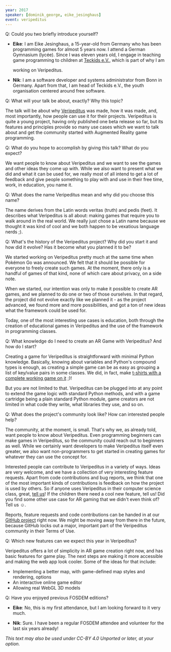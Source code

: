 ```yaml
---
year: 2017
speaker: [dominik_george, eike_jesinghaus] 
event: veripeditus 
---
```


Q: Could you two briefly introduce yourself?

- **Eike**: I am Eike Jesinghaus, a 15-year-old from Germany who has been
  programming games for almost 5 years now. I attend a German Gymnasium
  (lycée). Since I was eleven years old, I engage in teaching game
  programming to children at [Teckids e.V.](https://www.teckids.org/), which is part of why I am

  working on Veripeditus.

- **Nik**: I am a software developer and systems administrator from Bonn in
  Germany. Apart from that, I am head of Teckids e.V., the youth
  organisation centered around free software.

Q: What will your talk be about, exactly? Why this topic?

The talk will be about why [Veripeditus](https://github.com/Veripeditus/veripeditus-server/) was made, how it was made, and,
most importantly, how people can use it for their projects. Veripeditus
is quite a young project, having only published one beta release so far,
but its features and principles provide so many use cases which we want
to talk about and get the community started with Augmented Reality game
programming.

Q: What do you hope to accomplish by giving this talk? What do you expect?

We want people to know about Veripeditus and we want to see the games
and other ideas they come up with. While we also want to present what we
did and what it can be used for, we really most of all intend to get a
lot of feedback and give people something to play with and use in their
free time, work, in education, you name it.

Q: What does the name Veripeditus mean and why did you choose this name?

The name derives from the Latin words veritas (truth) and pedis (feet).
It describes what Veripeditus is all about: making games that require
you to walk around in the real world. We really just chose a Latin name
because we thought it was kind of cool and we both happen to be
vexatious language nerds ;).

Q: What's the history of the Veripeditus project? Why did you start it and how did it evolve? Has it become what you planned it to be?

We started working on Veripeditus pretty much at the same time when
Pokémon Go was announced. We felt that it should be possible for
everyone to freely create such games. At the moment, there only is a
handful of games of that kind, none of which care about privacy, on a
side note.

When we started, our intention was only to make it possible to create AR
games, and we planned to do one or two of those ourselves. In that
regard, the project did not evolve exactly like we planned it - as the
project advanced, we found more and more possibilities, and got a ton of
new ideas what the framework could be used for.

Today, one of the most interesting use cases is education, both through
the creation of educational games in Veripeditus and the use of the
framework in programming classes.

Q:  What knowledge do I need to create an AR Game with Veripeditus? And how do I start?

Creating a game for Veripeditus is straightforward with minimal Python
knowledge. Basically, knowing about variables and Python's compound
types is enough, as creating a simple game can be as easy as grouping a
list of key/value pairs in some classes. We did, in fact, make [t-shirts
with a complete working game on it](https://raw.githubusercontent.com/wiki/Veripeditus/veripeditus-server/openrheinruhr_shirts.jpg) ;)!

But you are not limited to that. Veripeditus can be plugged into at any
point to extend the game logic with standard Python methods, and with a
game cartridge being a plain standard Python module, game creators are
not limited in what code they write, what libraries they use, and so on.

Q: What does the project's community look like? How can interested people help?

The community, at the moment, is small. That's why we, as already told,
want people to know about Veripeditus. Even programming beginners can
make games in Veripeditus, so the community could reach out to beginners
as well. While we certainly want developers to make Veripeditus itself
even greater, we also want non-programmers to get started in creating
games for whatever they can use the concept for.

Interested people can contribute to Veripeditus in a variety of ways.
Ideas are very welcome, and we have a collection of very interesting
feature requests. Apart from code contributions and bug reports, we
think that one of the most important kinds of contributions is feedback
on how the project is used by others. So if anyone uses Veripeditus in
their computer science class, great, [tell us](mailto:team@veripeditus.org)! If the children there need
a cool new feature, tell us! Did you find some other use case for AR
gaming that we didn't even think of? Tell us ☺.

Reports, feature requests and code contributions can be handed in at our
[GitHub project](https://github.com/Veripeditus/veripeditus-server/) right now. We might be moving away from there in the
future, because GitHub locks out a major, important part of the
Veripeditus community in their Terms of Use.

Q: Which new features can we expect this year in Veripeditus?

Veripeditus offers a lot of simplicity in AR game creation right now,
and has basic features for game play. The next steps are making it more
accessible and making the web app look cooler. Some of the ideas for
that include:

 * Implementing a better map, with game-defined map styles and rendering,
   options
 * An interactive online game editor
 * Allowing real WebGL 3D models

Q: Have you enjoyed previous FOSDEM editions?

- **Eike**: No, this is my first attendance, but I am looking forward to it
  very much.

- **Nik**: Sure. I have been a regular FOSDEM attendee and volunteer for the
  last six years already!

_This text may also be used under CC-BY 4.0 Unported or later, at your option._
